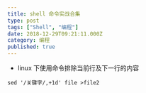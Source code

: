 ```yaml
---
title: shell 命令实战合集
type: post
tags: ["Shell", "编程"]
date: 2018-12-29T09:21:11.000Z
category: 编程
published: true
---
```


- linux 下使用命令排除当前行及下一行的内容

```shell
sed '/关键字/,+1d' file >file2
```

